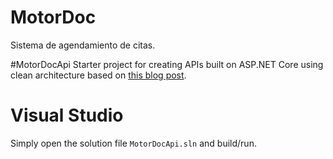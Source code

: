 # MotorDoc
Sistema de agendamiento de citas.

#MotorDocApi
Starter project for creating APIs built on ASP.NET Core using clean architecture based on [this blog post](https://fullstackmark.com/post/18/building-aspnet-core-web-apis-with-clean-architecture).

# Visual Studio
Simply open the solution file <code>MotorDocApi.sln</code> and build/run.






